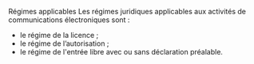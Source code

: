 Régimes applicables
Les régimes juridiques applicables aux activités de communications électroniques sont :
- le régime de la licence ;
- le régime de l’autorisation ;
- le régime de l'entrée libre avec ou sans déclaration préalable.